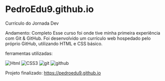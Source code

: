 # PedroEdu9.github.io
Currículo do Jornada Dev

Andamento: Completo
Esse curso foi onde tive minha primeira experiência com Git & GitHub.
Foi desenvolvido um currículo web hospedado pelo próprio GitHub, utilizando
HTML e CSS básico.

ferramentas utilizadas:

![Html](https://img.shields.io/badge/HTML5-E34F26?style=for-the-badge&logo=html5&logoColor=white)
![CSS3](https://img.shields.io/badge/CSS3-1572B6?style=for-the-badge&logo=css3&logoColor=white)
![git](https://img.shields.io/badge/GIT-E44C30?style=for-the-badge&logo=git&logoColor=white)
![github](https://img.shields.io/badge/GitHub-100000?style=for-the-badge&logo=github&logoColor=white)

Projeto finalizado: https://pedroedu9.github.io
